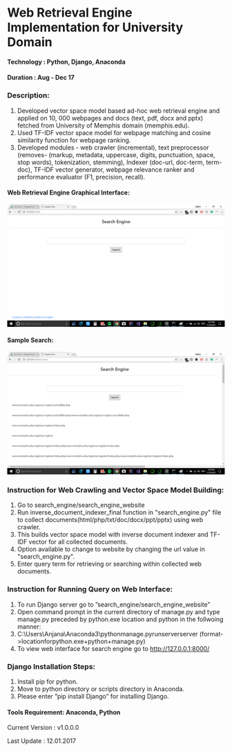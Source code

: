 # Web Retrieval Engine Implementation for University Domain

#### Technology : Python, Django, Anaconda
#### Duration   : Aug - Dec 17

### Description:	
1. Developed vector space model based ad-hoc web retrieval engine and applied on 10, 000 webpages and docs (text, pdf, docx and pptx) fetched from University of Memphis domain (memphis.edu).
2. Used TF-IDF vector space model for webpage matching and cosine similarity function for webpage ranking.
3. Developed modules - web crawler (incremental), text preprocessor (removes- (markup, metadata, uppercase, digits, punctuation, space, stop words), tokenization, stemming), Indexer (doc-url, doc-term, term-doc), TF-IDF vector generator, webpage relevance ranker and performance evaluator (F1, precision, recall). 

#### Web Retrieval Engine Graphical Interface: 
<kbd>
<img src=https://github.com/anjanatiha/Web-Retrieval-Engine/blob/master/Report/images/main.png >
</kbd>
  
#### Sample Search:
<kbd>
<img src=https://github.com/anjanatiha/Web-Retrieval-Engine/blob/master/Report/images/search.png>
</kbd>

### Instruction for Web Crawling and Vector Space Model Building:
1. Go to search_engine/search_engine_website
2. Run inverse_document_indexer_final function in "search_engine.py" file to collect documents(html/php/txt/doc/docx/ppt/pptx) using web crawler.
3. This builds vector space model with inverse document indexer and TF-IDF vector for all collected documents.
4. Option available to change to website by changing the url value in "search_engine.py".
5. Enter query term for retrieving or searching within collected web documents.


### Instruction for Running Query on Web Interface:
1. To run Django server go to ”search_engine/search_engine_website”
2. Open command prompt in the current directory of manage.py and type manage.py preceded
by python.exe location and python in the follwoing manner:
  1. C:\Users\Anjana\Anaconda3\pythonmanage.pyrunserverserver (format->locationforpython.exe+python+manage.py)
3. To view web interface for search engine go to http://127.0.0.1:8000/

### Django Installation Steps:
1. Install pip for python.
2. Move to python directory or scripts directory in Anaconda.
3. Please enter ”pip install Django” for installing Django.

#### Tools Requirement: Anaconda, Python 

Current Version  : v1.0.0.0

Last Update      : 12.01.2017
